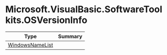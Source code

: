 ﻿
# Microsoft.VisualBasic.SoftwareToolkits.OSVersionInfo

|Type|Summary|
|----|-------|
|[WindowsNameList](./WindowsNameList.md)||

